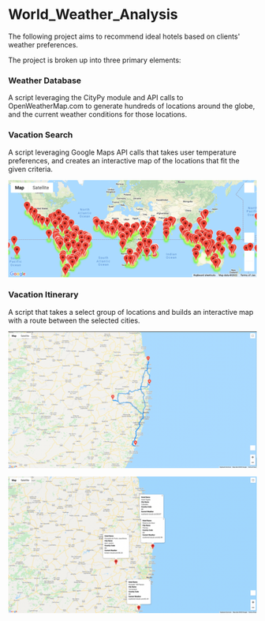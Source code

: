 # World_Weather_Analysis

The following project aims to recommend ideal hotels based on clients' weather preferences.

The project is broken up into three primary elements:

### Weather Database
A script leveraging the CityPy module and API calls to OpenWeatherMap.com to generate hundreds of locations around the globe, and the current weather conditions for those locations.

### Vacation Search
A script leveraging Google Maps API calls that takes user temperature preferences, and creates an interactive map of the locations that fit the given criteria.

![](Vacation_Search/WeatherPy_vacation_map.png)

### Vacation Itinerary
A script that takes a select group of locations and builds an interactive map with a route between the selected cities. 

![](Vacation_Itinerary/WeatherPy_travel_map.png)

![](Vacation_Itinerary/WeatherPy_travel_map_markers.png)
